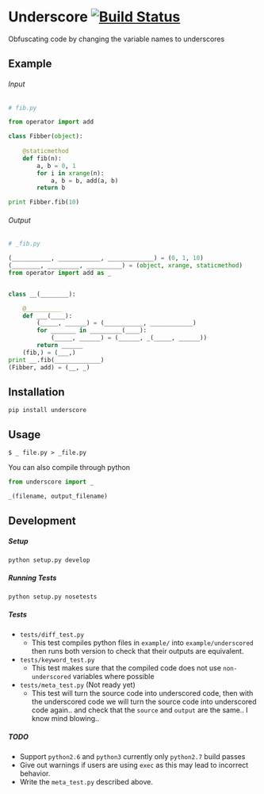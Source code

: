 Underscore  [![Build Status](https://secure.travis-ci.org/Doboy/Underscore.png?branch=master)](http://travis-ci.org/Doboy/Underscore)
==========
Obfuscating code by changing the variable names to underscores

## Example

###### Input
```python
# fib.py

from operator import add

class Fibber(object):
    
    @staticmethod
    def fib(n):
        a, b = 0, 1
        for i in xrange(n):
            a, b = b, add(a, b)
        return b

print Fibber.fib(10)
```

###### Output
```python
# _fib.py

(___________, ____________, _____________) = (0, 1, 10)
(________, _________, __________) = (object, xrange, staticmethod)
from operator import add as _


class __(________):

    @__________
    def ___(____):
        (_____, ______) = (___________, ____________)
        for _______ in _________(____):
            (_____, ______) = (______, _(_____, ______))
        return ______
    (fib,) = (___,)
print __.fib(_____________)
(Fibber, add) = (__, _)
```

## Installation
```
pip install underscore
```

## Usage
```
$ _ file.py > _file.py
```
You can also compile through python
```python
from underscore import _

_(filename, output_filename)
```

## Development
##### Setup
```python setup.py develop```

##### Running Tests
```python setup.py nosetests```

##### Tests
* `tests/diff_test.py`
  * This test compiles python files in `example/` into `example/underscored` then runs both version to check that their outputs are equivalent.
* `tests/keyword_test.py`
  * This test makes sure that the compiled code does not use `non-underscored` variables where possible
* `tests/meta_test.py` (Not ready yet)
  * This test will turn the source code into underscored code, then with the underscored code we will turn the source code into underscored code again.. and check that the `source` and `output` are the same.. I know mind blowing..

##### TODO
* Support `python2.6` and `python3` currently only `python2.7` build passes
* Give out warnings if users are using `exec` as this may lead to incorrect behavior.
* Write the `meta_test.py` described above.
